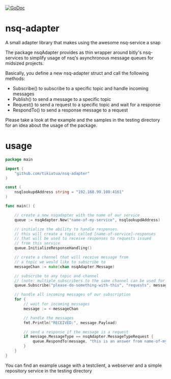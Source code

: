 [![GoDoc](https://godoc.org/github.com/tikiatua/nsq-adapter?status.svg)](https://godoc.org/github.com/tikiatua/nsq-adapter)

# nsq-adapter
A small adapter library that makes using the awesome nsq-service a snap

The package nsqAdapter provides as thin wrapper around bitly's nsq-services to
simplify usage of nsq's asynchronous message queues for midsized projects.

Basically, you define a new nsq-adapter struct and call the following methods:
- Subscribe() to subscribe to a specific topic and handle incoming messages
- Publish() to send a message to a specific topic
- Request() to send a request to a specific topic and wait for a response
- RespondTo() to send a response message to a request

Please take a look at the example and the samples in the testing directory for
an idea about the usage of the package.

# usage
```go
package main

import (
	"github.com/tikiatua/nsq-adapter"
)

const (
	nsqlookupdAddress string = "192.168.99.100:4161"
)

func main() {

	// create a new nsqadapter with the name of our service
	queue := nsqAdapter.New("name-of-my-service", nsqlookupdAddress)

	// initialize the ability to handle responses.
	// this will create a topic called [name-of-service]-responses
	// that will be used to receive responses to requests issued
	// from this service
	queue.InitializeResponseHandling()

	// create a channel that will receive message from
	// a topic we would like to subscribe to
	messageChan := make(chan nsqAdapter.Message)

	// subscribe to any topic and channel
	// (note: multiple subscribers to the same channel can be used for load balancing)
	queue.Subscribe("please-do-something-with-this", "requests", messageChan)

	// handle all incoming messages of our subscription
	for {
  		// wait for incoming messages
		message := <-messageChan

		// handle the messages
		fmt.Println("RECEIVED:", message.Payload)

    	// send a response if the message is a request
		if message.MessageType == nsqAdapter.MessageTypeRequest {
			queue.RespondTo(message, "this is an answer from name-of-my-service")
		}
	}
}
```
You can find an example usage with a testclient, a webserver and a simple repository service in the testing directory
